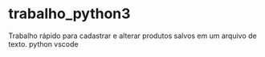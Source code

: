 # trabalho_python3

Trabalho rápido para cadastrar e alterar produtos salvos em um arquivo de texto.
python vscode
